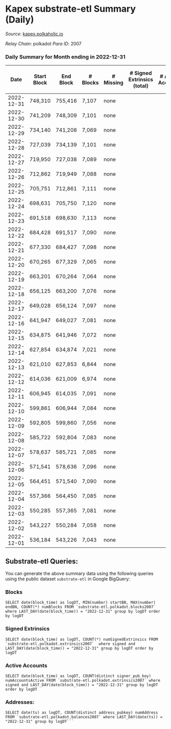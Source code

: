 # Kapex substrate-etl Summary (Daily)

_Source_: [kapex.polkaholic.io](https://kapex.polkaholic.io)

*Relay Chain*: polkadot
*Para ID*: 2007



### Daily Summary for Month ending in 2022-12-31


| Date | Start Block | End Block | # Blocks | # Missing | # Signed Extrinsics (total) | # Active Accounts | # Addresses with Balances | # Events | # Transfers | # XCM Transfers In | # XCM Transfers Out |
| ---- | ----------- | --------- | -------- | --------- | --------------------------- | ----------------- | ------------------------- | -------- | ----------- | ------------------ | ------------------- |
| 2022-12-31 | 748,310 | 755,416 | 7,107 | none  |  |  | 3 | 14,218 |   |   |   |
| 2022-12-30 | 741,209 | 748,309 | 7,101 | none  |  |  |  | 14,206 |   |   |   |
| 2022-12-29 | 734,140 | 741,208 | 7,069 | none  |  |  |  | 14,142 |   |   |   |
| 2022-12-28 | 727,039 | 734,139 | 7,101 | none  |  |  |  | 14,206 |   |   |   |
| 2022-12-27 | 719,950 | 727,038 | 7,089 | none  |  |  |  | 14,182 |   |   |   |
| 2022-12-26 | 712,862 | 719,949 | 7,088 | none  |  |  |  | 14,179 |   |   |   |
| 2022-12-25 | 705,751 | 712,861 | 7,111 | none  |  |  |  | 14,226 |   |   |   |
| 2022-12-24 | 698,631 | 705,750 | 7,120 | none  |  |  |  | 14,244 |   |   |   |
| 2022-12-23 | 691,518 | 698,630 | 7,113 | none  |  |  |  | 14,230 |   |   |   |
| 2022-12-22 | 684,428 | 691,517 | 7,090 | none  |  |  |  | 14,184 |   |   |   |
| 2022-12-21 | 677,330 | 684,427 | 7,098 | none  |  |  |  | 14,200 |   |   |   |
| 2022-12-20 | 670,265 | 677,329 | 7,065 | none  |  |  |  | 14,134 |   |   |   |
| 2022-12-19 | 663,201 | 670,264 | 7,064 | none  |  |  |  | 5,906 |   |   |   |
| 2022-12-18 | 656,125 | 663,200 | 7,076 | none  |  |  |  | 5,902 |   |   |   |
| 2022-12-17 | 649,028 | 656,124 | 7,097 | none  |  |  |  | 5,926 |   |   |   |
| 2022-12-16 | 641,947 | 649,027 | 7,081 | none  |  |  |  | 5,920 |   |   |   |
| 2022-12-15 | 634,875 | 641,946 | 7,072 | none  |  |  |  | 5,878 |   |   |   |
| 2022-12-14 | 627,854 | 634,874 | 7,021 | none  |  |  |  | 5,282 |   |   |   |
| 2022-12-13 | 621,010 | 627,853 | 6,844 | none  |  |  |  | 5,123 |   |   |   |
| 2022-12-12 | 614,036 | 621,009 | 6,974 | none  |  |  |  | 6,453 |   |   |   |
| 2022-12-11 | 606,945 | 614,035 | 7,091 | none  |  |  |  | 6,524 |   |   |   |
| 2022-12-10 | 599,861 | 606,944 | 7,084 | none  |  |  |  | 7,088 |   |   |   |
| 2022-12-09 | 592,805 | 599,860 | 7,056 | none  |  |  |  | 10,009 |   |   |   |
| 2022-12-08 | 585,722 | 592,804 | 7,083 | none  |  |  |  | 14,170 |   |   |   |
| 2022-12-07 | 578,637 | 585,721 | 7,085 | none  |  |  |  | 14,174 |   |   |   |
| 2022-12-06 | 571,541 | 578,636 | 7,096 | none  |  |  |  | 14,196 |   |   |   |
| 2022-12-05 | 564,451 | 571,540 | 7,090 | none  |  |  |  | 14,184 |   |   |   |
| 2022-12-04 | 557,366 | 564,450 | 7,085 | none  |  |  | 3 | 14,178 |   | 1  |   |
| 2022-12-03 | 550,285 | 557,365 | 7,081 | none  |  |  |  | 14,166 |   |   |   |
| 2022-12-02 | 543,227 | 550,284 | 7,058 | none  |  |  |  | 14,120 |   |   |   |
| 2022-12-01 | 536,184 | 543,226 | 7,043 | none  |  |  |  | 14,090 |   | 3  |   |

## Substrate-etl Queries:
You can generate the above summary data using the following queries using the public dataset `substrate-etl` in Google BigQuery:


### Blocks
```
SELECT date(block_time) as logDT, MIN(number) startBN, MAX(number) endBN, COUNT(*) numBlocks FROM `substrate-etl.polkadot.blocks2007`  where LAST_DAY(date(block_time)) = "2022-12-31" group by logDT order by logDT
```


### Signed Extrinsics
```
SELECT date(block_time) as logDT, COUNT(*) numSignedExtrinsics FROM `substrate-etl.polkadot.extrinsics2007`  where signed and LAST_DAY(date(block_time)) = "2022-12-31" group by logDT order by logDT
```


### Active Accounts
```
SELECT date(block_time) as logDT, COUNT(distinct signer_pub_key) numAccountsActive FROM `substrate-etl.polkadot.extrinsics2007` where signed and LAST_DAY(date(block_time)) = "2022-12-31" group by logDT order by logDT
```


### Addresses:
```
SELECT date(ts) as logDT, COUNT(distinct address_pubkey) numAddress FROM `substrate-etl.polkadot.balances2007` where LAST_DAY(date(ts)) = "2022-12-31" group by logDT```

